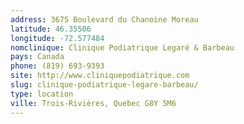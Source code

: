 ```yaml
---
address: 3675 Boulevard du Chanoine Moreau
latitude: 46.35506
longitude: -72.577484
nomclinique: Clinique Podiatrique Legaré & Barbeau
pays: Canada
phone: (819) 693-9393
site: http://www.cliniquepodiatrique.com
slug: clinique-podiatrique-legare-barbeau/
type: location
ville: Trois-Rivières, Quebec G8Y 5M6
---
```


